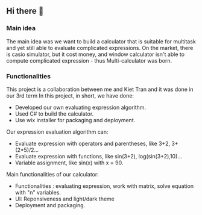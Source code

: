 ## Hi there 👋
### Main idea
The main idea was we want to build a calculator that is suitable for multitask and yet still able to evaluate complicated expressions. On the market, there is casio simulator, but it cost money, and window calculator isn't able to compute complicated expression - thus Multi-calculator was born. 
### Functionalities
This project is a collaboration between me and Kiet Tran and it was done in our 3rd term
In this project, in short, we have done: 
 - Developed our own evaluating expression algorithm.
 - Used C# to build the calculator.
 - Use wix installer for packaging and deployment.

Our expression evaluation algorithm can: 
- Evaluate expression with operators and parentheses, like 3+2, 3+(2*5)/2...
- Evaluate expression with functions, like sin(3+2), log(sin(3+2),10)...
- Variable assignment, like sin(x) with x = 90. 

Main functionalities of our calculator: 
 - Functionalities : evaluating expression, work with matrix, solve equation with "n" variables. 
 - UI: Reponsiveness and light/dark theme
 - Deployment and packaging. 
